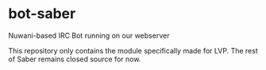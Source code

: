 # bot-saber
Nuwani-based IRC Bot running on our webserver

This repository only contains the module specifically made for LVP. The rest of Saber remains closed source for now.
